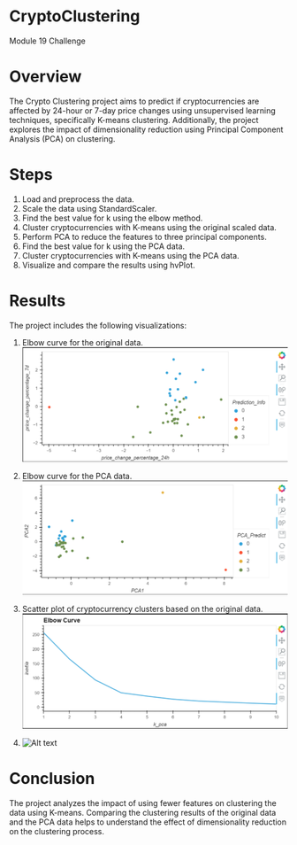 # CryptoClustering
Module 19 Challenge

# Overview
The Crypto Clustering project aims to predict if cryptocurrencies are affected by 24-hour or 7-day price changes using unsupervised learning techniques, specifically K-means clustering. Additionally, the project explores the impact of dimensionality reduction using Principal Component Analysis (PCA) on clustering.

# Steps
1. Load and preprocess the data.
2. Scale the data using StandardScaler.
3. Find the best value for k using the elbow method.
4. Cluster cryptocurrencies with K-means using the original scaled data.
5. Perform PCA to reduce the features to three principal components.
6. Find the best value for k using the PCA data.
7. Cluster cryptocurrencies with K-means using the PCA data.
8. Visualize and compare the results using hvPlot.

# Results
The project includes the following visualizations:

1. Elbow curve for the original data.
![Alt text](image-1.png)

2. Elbow curve for the PCA data.
![Alt text](image-3.png)

3. Scatter plot of cryptocurrency clusters based on the original data.
![Alt text](image-2.png)

4. ![Alt text](image-4.png)

# Conclusion
The project analyzes the impact of using fewer features on clustering the data using K-means. Comparing the clustering results of the original data and the PCA data helps to understand the effect of dimensionality reduction on the clustering process.
